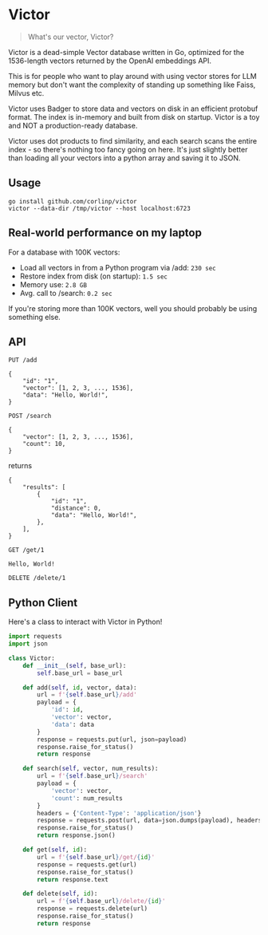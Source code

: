 # Victor

> What's our vector, Victor?

Victor is a dead-simple Vector database written in Go, optimized for the 1536-length vectors returned by the OpenAI embeddings API.

This is for people who want to play around with using vector stores for LLM memory but don't want the complexity of standing up something like Faiss, Milvus etc.

Victor uses Badger to store data and vectors on disk in an efficient protobuf format. The index is in-memory and built from disk on startup. Victor is a toy and NOT a production-ready database.

Victor uses dot products to find similarity, and each search scans the entire index - so there's nothing too fancy going on here. It's just slightly better than loading all your vectors into a python array and saving it to JSON.

## Usage

```
go install github.com/corlinp/victor
victor --data-dir /tmp/victor --host localhost:6723
```

## Real-world performance on my laptop

For a database with 100K vectors:
- Load all vectors in from a Python program via /add: `230 sec`
- Restore index from disk (on startup): `1.5 sec`
- Memory use: `2.8 GB`
- Avg. call to /search: `0.2 sec`

If you're storing more than 100K vectors, well you should probably be using something else.


## API

`PUT /add`

```
{
    "id": "1",
    "vector": [1, 2, 3, ..., 1536],
    "data": "Hello, World!",
}
```

`POST /search`

```
{
    "vector": [1, 2, 3, ..., 1536],
    "count": 10,
}
```

returns
```
{
    "results": [
        {
            "id": "1",
            "distance": 0,
            "data": "Hello, World!",
        },
    ],
}
```

`GET /get/1`

```
Hello, World!
```

`DELETE /delete/1`

## Python Client

Here's a class to interact with Victor in Python!

```python
import requests
import json

class Victor:
    def __init__(self, base_url):
        self.base_url = base_url

    def add(self, id, vector, data):
        url = f'{self.base_url}/add'
        payload = {
            'id': id,
            'vector': vector,
            'data': data
        }
        response = requests.put(url, json=payload)
        response.raise_for_status()
        return response

    def search(self, vector, num_results):
        url = f'{self.base_url}/search'
        payload = {
            'vector': vector,
            'count': num_results
        }
        headers = {'Content-Type': 'application/json'}
        response = requests.post(url, data=json.dumps(payload), headers=headers)
        response.raise_for_status()
        return response.json()

    def get(self, id):
        url = f'{self.base_url}/get/{id}'
        response = requests.get(url)
        response.raise_for_status()
        return response.text

    def delete(self, id):
        url = f'{self.base_url}/delete/{id}'
        response = requests.delete(url)
        response.raise_for_status()
        return response
```